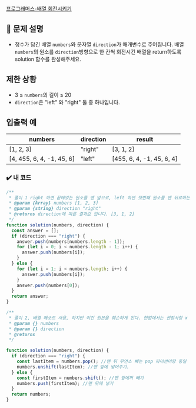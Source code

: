 [프로그래머스-배열 회전시키기](https://school.programmers.co.kr/learn/courses/30/lessons/120844)

## :book: 문제 설명

- 정수가 담긴 배열 `numbers`와 문자열 `direction`가 매개변수로 주어집니다. 배열 `numbers`의 원소를 `direction`방향으로 한 칸씩 회전시킨 배열을 return하도록 solution 함수를 완성해주세요.



## 제한 상황

- 3 ≤ `numbers`의 길이 ≤ 20
- `direction`은 "left" 와 "right" 둘 중 하나입니다.



## 입출력 예 

| numbers                   | direction | result                    |
| ------------------------- | --------- | ------------------------- |
| [1, 2, 3]                 | "right"   | [3, 1, 2]                 |
| [4, 455, 6, 4, -1, 45, 6] | "left"    | [455, 6, 4, -1, 45, 6, 4] |



### :heavy_check_mark: 내 코드

```js
/**
 * 풀이 1 right 하면 끝에있는 원소를 맨 앞으로, left 하면 첫번째 원소를 맨 뒤로하는 함수.
 * @param {Array} numbers [1, 2, 3]
 * @param {string} direction "right"
 * @returns direction에 따른 결과값 입니다. [3, 1, 2]
 */
function solution(numbers, direction) {
  const answer = [];
  if (direction === "right") {
    answer.push(numbers[numbers.length - 1]);
    for (let i = 0; i < numbers.length - 1; i++) {
      answer.push(numbers[i]);
    }
  } else {
    for (let i = 1; i < numbers.length; i++) {
      answer.push(numbers[i]);
    }
    answer.push(numbers[0]);
  }
  return answer;
}

/**
 * 풀이 2, 배열 메소드 사용, 하지만 이건 원본을 훼손하게 된다. 현업에서는 권장사항 x
 * @param {} numbers
 * @param {} direction
 * @returns
 */

function solution(numbers, direction) {
  if (direction === "right") {
    const lastItem = numbers.pop(); //맨 뒤 무언소 빼는 pop 파이썬이랑 동일
    numbers.unshift(lastItem); //맨 앞에 넣어주기.
  } else {
    const firstItem = numbers.shift(); //맨 앞에꺼 빼기
    numbers.push(firstItem); //맨 뒤에 넣기
  }
  return numbers;
}

```

